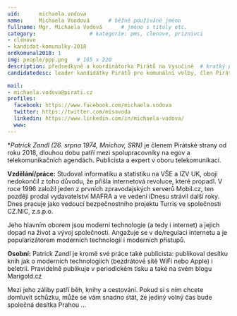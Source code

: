 ```yaml
---
uid:      michaela.vodova
name:     Michaela Voodová  	# běžně používáné jméno
fullname: Mgr. Michaela Vodová  	# jméno s tituly etc.
category:                 # kategorie: pms, clenove, priznivci
- clenove
- kandidat-komunalky-2018
ordkomunal2018: 1
img: people/ppp.png   # 165 x 220
description: předsedkyně a koordinátorka Pirátů na Vysočině  # kratký popis, max 160 znaků
candidatedesc: leader kandidátky Pirátů pro komunální volby, člen Pirátů

mail:
- michaela.vodova@pirati.cz
profiles:
  facebook: https://www.facebook.com/michaela.vodova
  twitter: https://twitter.com/misavoda
  linkedin: https://www.linkedin.com/in/michaela-vodova/
  www: 
---
```


**Patrick Zandl (*26. srpna 1974, Mnichov, SRN)** je členem Pirátské strany od roku 2018, dlouhou dobu patří mezi spolupracovníky na egov a telekomunikačních agendách. Publicista a expert v oboru telekomunikací.

**Vzdělání/práce:** Studoval informatiku a statistiku na VŠE a IZV UK, obojí nedokončil z toho důvodu, že přišla internetová revoluce, které propadl. V roce 1996 založil jeden z prvních zpravodajských serverů Mobil.cz, ten později prodal vydavatelství MAFRA a ve vedení iDnesu strávil další roky. Dnes pracuje jako vedoucí bezpečnostního projektu Turris ve společnosti CZ.NIC, z.s.p.o.

Jeho hlavním oborem jsou moderní technologie (a tedy i internet) a jejich dopad na život a vývoj společnosti. Angažuje se v de/regulaci internetu a je popularizátorem moderních technologií i moderních přístupů.

**Osobní:** Patrick Zandl je kromě své práce také publicista: publikoval desítku knih jak o moderních technologiích (bezdrátové sítě WiFi nebo Apple) i beletrii. Pravidelně publikuje v periodickém tisku a také na svém blogu Marigold.cz

 Mezi jeho záliby patří běh, knihy a cestování. Pokud si s ním chcete domluvit schůzku, může se vám snadno stát, že jediný volný čas bude společná desítka Prahou …
